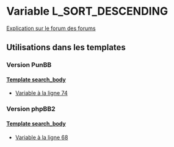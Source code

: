 # Variable L_SORT_DESCENDING
[Explication sur le forum des forums](http://forum.forumactif.com/t294113-listing-des-variables#L_SORT_DESCENDING)
## Utilisations dans les templates
### Version PunBB
#### [Template search_body](punbb/search_body.md)
* [Variable à la ligne 74](../punbb/search_body.tpl#L74)
### Version phpBB2
#### [Template search_body](subsilver/search_body.md)
* [Variable à la ligne 68](../subsilver/search_body.tpl#L68)